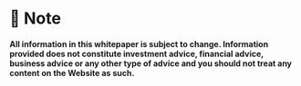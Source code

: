 # 🏹 Note

#### All information in this whitepaper is **subject to change**. Information provided does not constitute investment advice, financial advice, business advice or any other type of advice and you should not treat any content on the Website as such. <a href="#note" id="note"></a>
